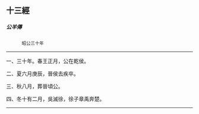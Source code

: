 

## 十三經

##### 公羊傳
　　　`昭公三十年`

* * *

一、三十年。春王正月，公在乾侯。

二、夏六月庚辰，晉侯去疾卒。

三、秋八月，葬晉頃公。

四、冬十有二月，吳滅徐，徐子章禹奔楚。

* * *

